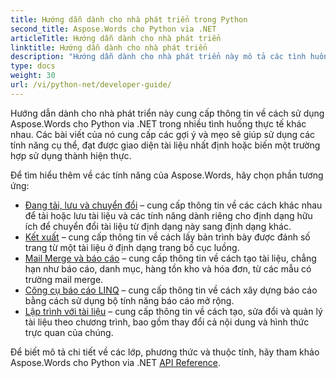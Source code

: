 ```yaml
---
title: Hướng dẫn dành cho nhà phát triển trong Python
second_title: Aspose.Words cho Python via .NET
articleTitle: Hướng dẫn dành cho nhà phát triển
linktitle: Hướng dẫn dành cho nhà phát triển
description: "Hướng dẫn dành cho nhà phát triển này mô tả các tình huống và mẹo thực tế nhằm giúp bạn sử dụng các tính năng Aspose.Words cho Python via .NET cụ thể, đạt được giao diện tài liệu nhất định hoặc biến một trường hợp sử dụng thành hiện thực."
type: docs
weight: 30
url: /vi/python-net/developer-guide/
---
```


Hướng dẫn dành cho nhà phát triển này cung cấp thông tin về cách sử dụng Aspose.Words cho Python via .NET trong nhiều tình huống thực tế khác nhau. Các bài viết của nó cung cấp các gợi ý và mẹo sẽ giúp sử dụng các tính năng cụ thể, đạt được giao diện tài liệu nhất định hoặc biến một trường hợp sử dụng thành hiện thực.

Để tìm hiểu thêm về các tính năng của Aspose.Words, hãy chọn phần tương ứng:

- [Đang tải, lưu và chuyển đổi](/words/vi/python-net/loading-saving-and-converting/) – cung cấp thông tin về các cách khác nhau để tải hoặc lưu tài liệu và các tính năng dành riêng cho định dạng hữu ích để chuyển đổi tài liệu từ định dạng này sang định dạng khác.
- [Kết xuất](/words/vi/python-net/rendering/) – cung cấp thông tin về cách lấy bản trình bày được đánh số trang từ một tài liệu ở định dạng trang bố cục luồng.
- [Mail Merge và báo cáo](https://docs.aspose.com/words/python-net/mail-merge-and-reporting/) – cung cấp thông tin về cách tạo tài liệu, chẳng hạn như báo cáo, danh mục, hàng tồn kho và hóa đơn, từ các mẫu có trường mail merge.
- [Công cụ báo cáo LINQ](https://docs.aspose.com/words/python-net/linq-reporting-engine/) – cung cấp thông tin về cách xây dựng báo cáo bằng cách sử dụng bộ tính năng báo cáo mở rộng.
- [Lập trình với tài liệu](/words/vi/python-net/programming-with-documents/) – cung cấp thông tin về cách tạo, sửa đổi và quản lý tài liệu theo chương trình, bao gồm thay đổi cả nội dung và hình thức trực quan của chúng.

Để biết mô tả chi tiết về các lớp, phương thức và thuộc tính, hãy tham khảo Aspose.Words cho Python via .NET [API Reference](https://reference.aspose.com/words/python-net/).

